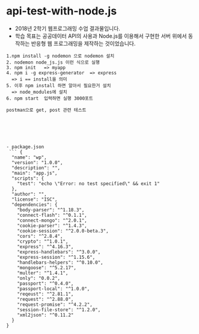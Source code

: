 # api-test-with-node.js
- 2018년 2학기 웹프로그래밍 수업 결과물입니다.
- 학습 목표는 공공데이터 API의 사용과 Node.js를 이용해서 구현한 서버 위에서 동작하는 반응형 웹 프로그래밍을 제작하는 것이었습니다.

```
1.npm install -g nodemon 으로 nodemon 설치
2. nodemon node_js.js 이런 식으로 실행
3. npm init   => myapp
4. npm i -g express-generator  => express
  => i == install을 의미
5. 이후 npm install 하면 알아서 필요한거 설치
  => node_modules에 설치
6. npm start  입력하면 실행 3000포트

postman으로 get, post 관련 테스트






- package.json
 ``` {
  "name": "wp",
  "version": "1.0.0",
  "description": "",
  "main": "app.js",
  "scripts": {
    "test": "echo \"Error: no test specified\" && exit 1"
  },
  "author": "",
  "license": "ISC",
  "dependencies": {
    "body-parser": "^1.18.3",
    "connect-flash": "^0.1.1",
    "connect-mongo": "^2.0.1",
    "cookie-parser": "^1.4.3",
    "cookie-session": "^2.0.0-beta.3",
    "cors": "^2.8.4",
    "crypto": "^1.0.1",
    "express": "^4.16.3",
    "express-handlebars": "^3.0.0",
    "express-session": "^1.15.6",
    "handlebars-helpers": "^0.10.0",
    "mongoose": "^5.2.17",
    "multer": "^1.4.1",
    "only": "0.0.2",
    "passport": "^0.4.0",
    "passport-local": "^1.0.0",
    "reqeust": "^2.81.1",
    "request": "^2.88.0",
    "request-promise": "^4.2.2",
    "session-file-store": "^1.2.0",
    "xml2json": "^0.11.2"
  }
}
